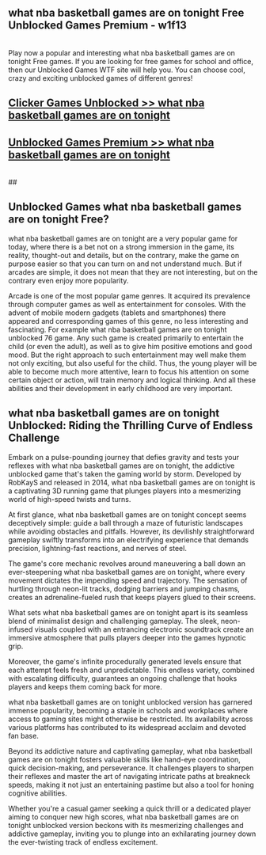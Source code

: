 ## what nba basketball games are on tonight Free Unblocked Games Premium - w1f13 <br>
<br>
Play now a popular and interesting what nba basketball games are on tonight Free games. If you are looking for free games for school and office, then our Unblocked Games WTF site will help you. You can choose cool, crazy and exciting unblocked games of different genres!


##  [Clicker Games Unblocked >> what nba basketball games are on tonight](http://freeplayer.one?title=what_nba_basketball_games_are_on_tonight&ref=04)

##  [Unblocked Games Premium >> what nba basketball games are on tonight](http://freeplayer.one?title=what_nba_basketball_games_are_on_tonight&ref=04)
  <br>
  ##



## Unblocked Games what nba basketball games are on tonight Free?

what nba basketball games are on tonight are a very popular game for today, where there is a bet not on a strong immersion in the game, its reality, thought-out and details, but on the contrary, make the game on purpose easier so that you can turn on and not understand much. But if arcades are simple, it does not mean that they are not interesting, but on the contrary even enjoy more popularity.

Arcade is one of the most popular game genres. It acquired its prevalence through computer games as well as entertainment for consoles. With the advent of mobile modern gadgets (tablets and smartphones) there appeared and corresponding games of this genre, no less interesting and fascinating. For example what nba basketball games are on tonight unblocked 76 game. Any such game is created primarily to entertain the child (or even the adult), as well as to give him positive emotions and good mood. But the right approach to such entertainment may well make them not only exciting, but also useful for the child. Thus, the young player will be able to become much more attentive, learn to focus his attention on some certain object or action, will train memory and logical thinking. And all these abilities and their development in early childhood are very important.

##  what nba basketball games are on tonight Unblocked: Riding the Thrilling Curve of Endless Challenge

Embark on a pulse-pounding journey that defies gravity and tests your reflexes with what nba basketball games are on tonight, the addictive unblocked game that's taken the gaming world by storm. Developed by RobKayS and released in 2014, what nba basketball games are on tonight is a captivating 3D running game that plunges players into a mesmerizing world of high-speed twists and turns.

At first glance, what nba basketball games are on tonight concept seems deceptively simple: guide a ball through a maze of futuristic landscapes while avoiding obstacles and pitfalls. However, its devilishly straightforward gameplay swiftly transforms into an electrifying experience that demands precision, lightning-fast reactions, and nerves of steel.

The game's core mechanic revolves around maneuvering a ball down an ever-steepening what nba basketball games are on tonight, where every movement dictates the impending speed and trajectory. The sensation of hurtling through neon-lit tracks, dodging barriers and jumping chasms, creates an adrenaline-fueled rush that keeps players glued to their screens.

What sets what nba basketball games are on tonight apart is its seamless blend of minimalist design and challenging gameplay. The sleek, neon-infused visuals coupled with an entrancing electronic soundtrack create an immersive atmosphere that pulls players deeper into the games hypnotic grip.

Moreover, the game's infinite procedurally generated levels ensure that each attempt feels fresh and unpredictable. This endless variety, combined with escalating difficulty, guarantees an ongoing challenge that hooks players and keeps them coming back for more.

what nba basketball games are on tonight unblocked version has garnered immense popularity, becoming a staple in schools and workplaces where access to gaming sites might otherwise be restricted. Its availability across various platforms has contributed to its widespread acclaim and devoted fan base.

Beyond its addictive nature and captivating gameplay, what nba basketball games are on tonight fosters valuable skills like hand-eye coordination, quick decision-making, and perseverance. It challenges players to sharpen their reflexes and master the art of navigating intricate paths at breakneck speeds, making it not just an entertaining pastime but also a tool for honing cognitive abilities.

Whether you're a casual gamer seeking a quick thrill or a dedicated player aiming to conquer new high scores, what nba basketball games are on tonight unblocked version beckons with its mesmerizing challenges and addictive gameplay, inviting you to plunge into an exhilarating journey down the ever-twisting track of endless excitement.